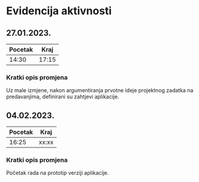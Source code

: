# Evidencija aktivnosti
## 27.01.2023.
Pocetak | Kraj
------- | ----
14:30   | 17:15
### Kratki opis promjena
Uz male izmjene, nakon argumentiranja prvotne ideje projektnog zadatka na predavanjima, definirani su zahtjevi aplikacije. 

## 04.02.2023.
Pocetak | Kraj
------- | ----
16:25   | xx:xx
### Kratki opis promjena
Početak rada na prototip verziji aplikacije.

